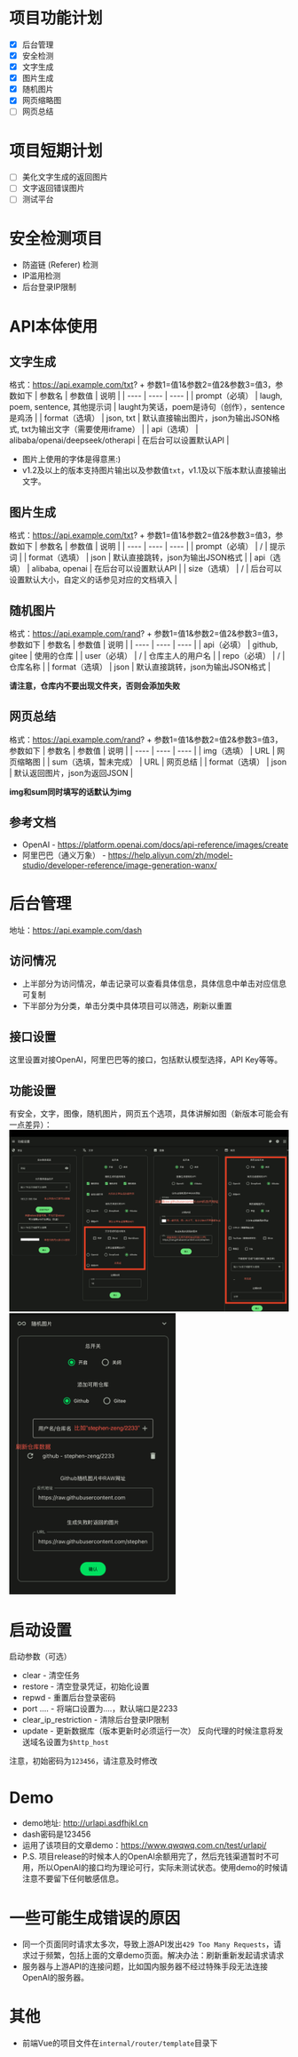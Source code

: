 # 项目功能计划
+ [x] 后台管理
+ [x] 安全检测
+ [x] 文字生成
+ [x] 图片生成
+ [x] 随机图片
+ [x] 网页缩略图
+ [ ] 网页总结

# 项目短期计划
+ [ ] 美化文字生成的返回图片
+ [ ] 文字返回错误图片
+ [ ] 测试平台

# 安全检测项目
+ 防盗链 (Referer) 检测
+ IP滥用检测
+ 后台登录IP限制

# API本体使用
## 文字生成
格式：https://api.example.com/txt? + 参数1=值1&参数2=值2&参数3=值3，参数如下
| 参数名 | 参数值 | 说明 |
| ---- | ---- | ---- |
| prompt（必填） | laugh, poem, sentence, 其他提示词 | laught为笑话，poem是诗句（创作），sentence是鸡汤 |
| format（选填） | json, txt | 默认直接输出图片，json为输出JSON格式, txt为输出文字（需要使用iframe） |
| api（选填） | alibaba/openai/deepseek/otherapi | 在后台可以设置默认API |

+ 图片上使用的字体是得意黑:)
+ v1.2及以上的版本支持图片输出以及参数值`txt`，v1.1及以下版本默认直接输出文字。

## 图片生成
格式：https://api.example.com/txt? + 参数1=值1&参数2=值2&参数3=值3，参数如下
| 参数名 | 参数值 | 说明 |
| ---- | ---- | ---- |
| prompt（必填） | / | 提示词 |
| format（选填） | json | 默认直接跳转，json为输出JSON格式 |
| api（选填） | alibaba, openai | 在后台可以设置默认API |
| size（选填） | / | 后台可以设置默认大小，自定义的话参见对应的文档填入 |

## 随机图片
格式：https://api.example.com/rand? + 参数1=值1&参数2=值2&参数3=值3，参数如下
| 参数名 | 参数值 | 说明 |
| ---- | ---- | ---- |
| api（必填） | github, gitee | 使用的仓库 |
| user（必填） | / | 仓库主人的用户名 |
| repo（必填） | / | 仓库名称 |
| format（选填） | json | 默认直接跳转，json为输出JSON格式 |

**请注意，仓库内不要出现文件夹，否则会添加失败**

## 网页总结
格式：https://api.example.com/rand? + 参数1=值1&参数2=值2&参数3=值3，参数如下
| 参数名 | 参数值 | 说明 |
| ---- | ---- | ---- |
| img（选填） | URL | 网页缩略图 |
| sum（选填，暂未完成） | URL | 网页总结 |
| format（选填） | json | 默认返回图片，json为返回JSON |

**img和sum同时填写的话默认为img**

## 参考文档
+ OpenAI - https://platform.openai.com/docs/api-reference/images/create
+ 阿里巴巴（通义万象） - https://help.aliyun.com/zh/model-studio/developer-reference/image-generation-wanx/

# 后台管理
地址：https://api.example.com/dash
## 访问情况
+ 上半部分为访问情况，单击记录可以查看具体信息，具体信息中单击对应信息可复制
+ 下半部分为分类，单击分类中具体项目可以筛选，刷新以重置

## 接口设置
这里设置对接OpenAI，阿里巴巴等的接口，包括默认模型选择，API Key等等。

## 功能设置
有安全，文字，图像，随机图片，网页五个选项，具体讲解如图（新版本可能会有一点差异）：
![](https://raw.githubusercontent.com/stephen-zeng/urlAPI/master/guide/1.png)
<img src="https://raw.githubusercontent.com/stephen-zeng/urlAPI/master/guide/2.png" width="300px"/>

# 启动设置
启动参数（可选）
+ clear - 清空任务
+ restore - 清空登录凭证，初始化设置
+ repwd - 重置后台登录密码
+ port .... - 将端口设置为....，默认端口是2233
+ clear_ip_restriction - 清除后台登录IP限制
+ update - 更新数据库（版本更新时必须运行一次）
反向代理的时候注意将发送域名设置为`$http_host`

注意，初始密码为`123456`，请注意及时修改

# Demo
+ demo地址: http://urlapi.asdfhjkl.cn
+ dash密码是123456
+ 运用了该项目的文章demo：https://www.qwqwq.com.cn/test/urlapi/
+ P.S. 项目release的时候本人的OpenAI余额用完了，然后充钱渠道暂时不可用，所以OpenAI的接口均为理论可行，实际未测试状态。使用demo的时候请注意不要留下任何敏感信息。

# 一些可能生成错误的原因
+ 同一个页面同时请求太多次，导致上游API发出`429 Too Many Requests`，请求过于频繁，包括上面的文章demo页面。解决办法：刷新重新发起请求请求
+ 服务器与上游API的连接问题，比如国内服务器不经过特殊手段无法连接OpenAI的服务器。

# 其他
+ 前端Vue的项目文件在`internal/router/template`目录下
